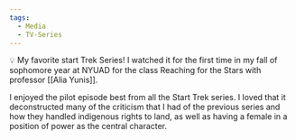 ```yaml
---
tags:
  - Media
  - TV-Series
---
```

💡 My favorite start Trek Series! I watched it for the first time in my fall of sophomore year at NYUAD for the class Reaching for the Stars with professor [[Alia Yunis]].

I enjoyed the pilot episode best from all the Start Trek series. I loved that it deconstructed many of the criticism that I had of the previous series and how they handled indigenous rights to land, as well as having a female in a position of power as the central character. 